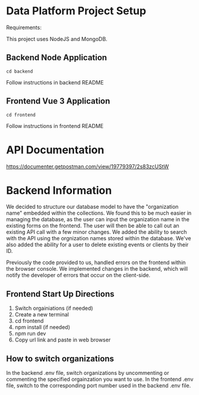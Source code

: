# Data Platform Project Setup

Requirements:

This project uses NodeJS and MongoDB.

## Backend Node Application
```
cd backend
```
Follow instructions in backend README

## Frontend Vue 3 Application
```
cd frontend
```
Follow instructions in frontend README

# API Documentation

https://documenter.getpostman.com/view/19779397/2s83zcUStW

# Backend Information

We decided to structure our database model to have the "organization name" embedded within the collections. We found this to be much easier in managing the database, as the user can input the organization name in the existing forms on the frontend. The user will then be able to call out an existing API call with a few minor changes. We added the ability to search with the API using the orgnization names stored within the database. We've also added the ability for a user to delete existing events or clients by their ID.

Previously the code provided to us, handled errors on the frontend within the browser console. We implemented changes in the backend, which will notify the developer of errors that occur on the client-side.


## Frontend Start Up Directions

1. Switch orgainiations (if needed)
2. Create a new terminal
3. cd frontend
4. npm install (if needed)
5. npm run dev
6. Copy url link and paste in web browser

## How to switch organizations

In the backend .env file, switch organizations by uncommenting or commenting the specified orgainzation you want to use. In the frontend .env file, switch to the corresponding port number used in the backend .env file. 


